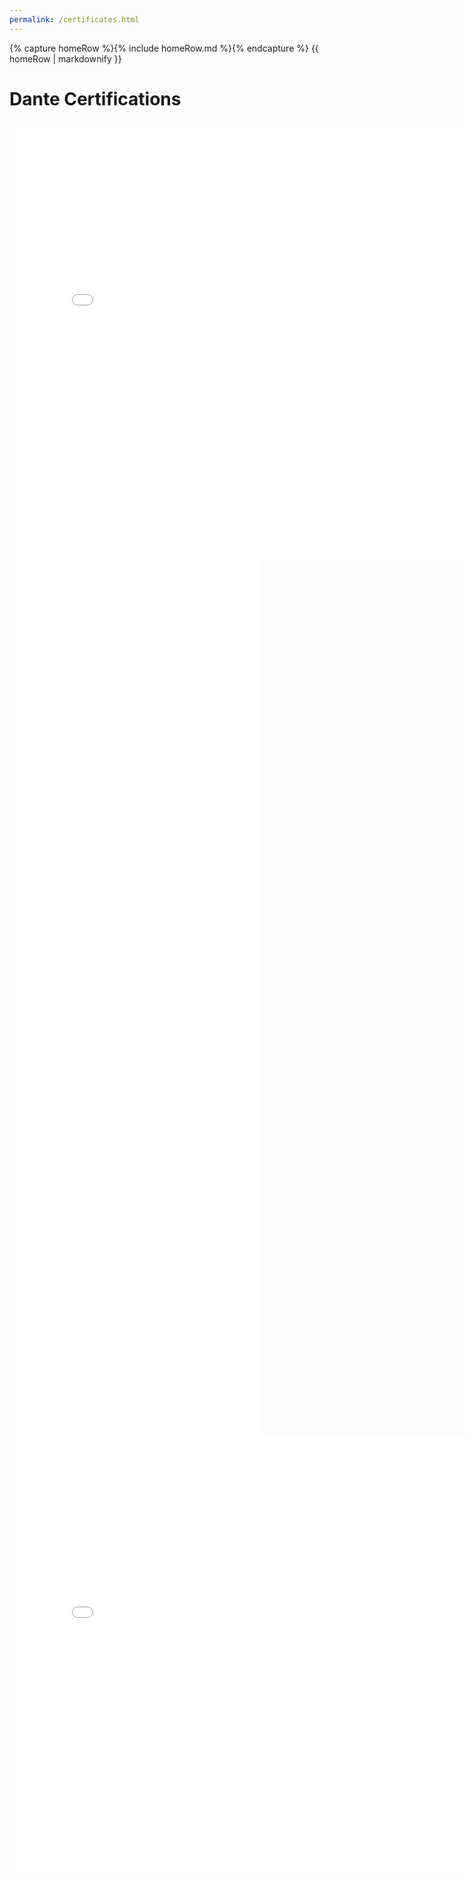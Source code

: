 ```yaml
---
permalink: /certificates.html
---
```


<body>
    {% capture homeRow %}{% include homeRow.md %}{% endcapture %}
    {{ homeRow | markdownify }}
</body>

# Dante Certifications

<embed src="scottensound.com/assets/pdfs/lvl1.pdf" width="800px" height="700px" />
<embed src="/pdfs/lvl2.pdf" width="80%" height="700px" />
<embed src="/pdfs/lvl3.pdf" width="80%" height="700px" />


<object>
    <embed src="assets/pdfs/lvl2.pdf" width="800" height="700" type="application/pdf">
 </object>